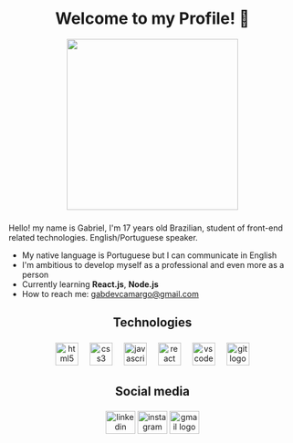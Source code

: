 <h1 align="center">Welcome to my Profile! 🤘</h1>

<div align="center">
  <img height="300" src="https://camo.githubusercontent.com/b463b135e1c1e02be49b5a821922be8caa5c2ca2274663c1dd30227872f9d59d/68747470733a2f2f6469676974616c65646765746563682e696e2f696d616765732f42616e6e65725f30332e676966"  />
</div>

###

<p align="left">Hello! my name is Gabriel, I'm 17 years old Brazilian, student of front-end related technologies. English/Portuguese speaker.</p>

- My native language is Portuguese but I can communicate in English
- I'm ambitious to develop myself as a professional and even more as a person 
- Currently learning **React.js**, **Node.js**
- How to reach me: <a href='mailto:gabdevcamargo@gmail.com' target='_blank'>gabdevcamargo@gmail.com</a>

###

###

<h2 align="center">Technologies</h2>

###

<div align="center">
  <img src="https://cdn.jsdelivr.net/gh/devicons/devicon/icons/html5/html5-original.svg" height="40" alt="html5 logo"  />
  <img width="12" />
  <img src="https://cdn.jsdelivr.net/gh/devicons/devicon/icons/css3/css3-original.svg" height="40" alt="css3 logo"  />
  <img width="12" />
  <img src="https://cdn.jsdelivr.net/gh/devicons/devicon/icons/javascript/javascript-original.svg" height="40" alt="javascript logo"  />
  <img width="12" />
  <img src="https://cdn.jsdelivr.net/gh/devicons/devicon/icons/react/react-original.svg" height="40" alt="react logo"  />
  <img width="12" />
  <img src="https://cdn.jsdelivr.net/gh/devicons/devicon/icons/vscode/vscode-original.svg" height="40" alt="vscode logo"  />
  <img width="12" />
  <img src="https://cdn.jsdelivr.net/gh/devicons/devicon/icons/git/git-original.svg" height="40" alt="git logo"  />
</div>

###

<h2 align="center">Social media</h2>

###

<div align="center">
  <a href='https://www.linkedin.com/in/gabriel-camargo-9ab5492b2/' target='_blank'><img src="https://raw.githubusercontent.com/maurodesouza/profile-readme-generator/master/src/assets/icons/social/linkedin/default.svg" width="52" height="40" alt="linkedin logo"/></a>
  <a href='https://www.instagram.com/gabieizin/' target='_blank'><img src="https://raw.githubusercontent.com/maurodesouza/profile-readme-generator/master/src/assets/icons/social/instagram/default.svg" width="52" height="40" alt="instagram logo"/></a>
  <a href='mailto:gabdevcamargo@gmail.com' target='_blank'><img src="https://raw.githubusercontent.com/maurodesouza/profile-readme-generator/master/src/assets/icons/social/gmail/default.svg" width="52" height="40" alt="gmail logo"/></a>
</div>

###

